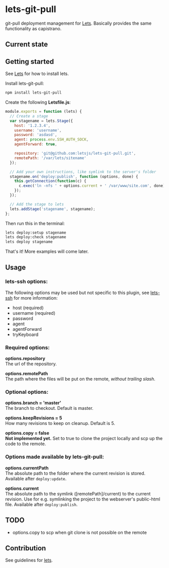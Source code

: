 # lets-git-pull

git-pull deployment management for [Lets][lets].
Basically provides the same functionality as capistrano.

## Current state


## Getting started

See [Lets][lets] for how to install lets.

Install lets-git-pull:

```bash
npm install lets-git-pull
```

Create the following **Letsfile.js**:

```js
module.exports = function (lets) {
  // Create a stage
  var stagename = lets.Stage({
    host: '1.2.3.4',
    username: 'username',
    password: 'asdasd',
    agent: process.env.SSH_AUTH_SOCK,
    agentForward: true,

    repository: 'git@github.com:letsjs/lets-git-pull.git',
    remotePath: '/var/lets/sitename'
  });

  // Add your own instructions, like symlink to the server's folder
  stagename.on('deploy:publish', function (options, done) {
    this.getConnection(function(c) {
      c.exec('ln -nfs ' + options.current + ' /var/www/site.com', done);
    });
  });

  // Add the stage to lets
  lets.addStage('stagename', stagename);
};
```

Then run this in the terminal:

```bash
lets deploy:setup stagename
lets deploy:check stagename
lets deploy stagename
```

That's it! More examples will come later.

## Usage

### lets-ssh options:

The following options may be used but not specific to this plugin, see
[lets-ssh][lets-ssh] for more information:

* host (required)
* username (required)
* password
* agent
* agentForward
* tryKeyboard

### Required options:

**options.repository**  
The url of the repository.

**options.remotePath**  
The path where the files will be put on the remote, *without trailing slash*.

### Optional options:

**options.branch = 'master'**  
The branch to checkout. Default is master.

**options.keepRevisions = 5**  
How many revisions to keep on cleanup. Default is 5.

**options.copy = false**  
**Not implemented yet.** Set to true to clone the project locally and scp up the
code to the remote.


### Options made available by lets-git-pull:

**options.currentPath**  
The absolute path to the folder where the current revision is stored. Available
after `deploy:update`.

**options.current**  
The absolute path to the symlink ([remotePath]/current) to the current revision.
Use for e.g. symlinking the project to the webserver's public-html file.
Available after `deploy:publish`.


## TODO

* options.copy to scp when git clone is not possible on the remote


## Contribution

See guidelines for [lets][lets].


[lets]: https://github.com/letsjs/lets
[lets-ssh]: https://github.com/letsjs/lets-ssh
